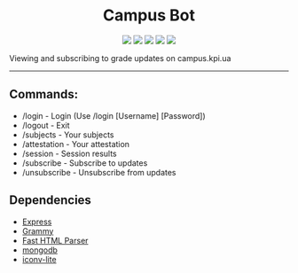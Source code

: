 <div align="center">
<h1>Campus Bot</h1>

<p>

<img src="https://img.shields.io/github/license/kharkovdenys/campus-bot?color=blue" >

<img src="https://img.shields.io/badge/made%20by-kharkovdenys-blue.svg" >

<img src="https://img.shields.io/github/languages/top/kharkovdenys/campus-bot.svg">

<img src="https://img.shields.io/github/stars/kharkovdenys/campus-bot.svg?style=flat">

<img src="https://img.shields.io/github/package-json/v/kharkovdenys/campus-bot.svg">

</p>
</div>

Viewing and subscribing to grade updates on campus.kpi.ua

---

## Commands:

- /login - Login (Use /login [Username] [Password])
- /logout - Exit
- /subjects - Your subjects
- /attestation - Your attestation
- /session - Session results
- /subscribe - Subscribe to updates
- /unsubscribe - Unsubscribe from updates

## Dependencies

- [Express](https://expressjs.com/)
- [Grammy](https://grammy.dev/)
- [Fast HTML Parser](https://www.npmjs.com/package/node-html-parser)
- [mongodb](https://github.com/mongodb/node-mongodb-native)
- [iconv-lite](https://www.npmjs.com/package/iconv-lite)
